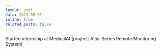 ```yaml
---
layout: post
date: 2023-09-01
inline: true
related_posts: false
---
```


Started internship at MedicalAI (project: Aitia-Series Remote Monitoring System)